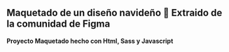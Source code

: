 ## Maquetado de un diseño navideño 🎅 Extraido de la comunidad de Figma 

**Proyecto Maquetado hecho con Html, Sass y Javascript**


